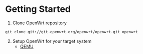 # Getting Started

1. Clone OpenWrt repository
```
git clone git://git.openwrt.org/openwrt/openwrt.git openwrt
```
2. Setup OpenWrt for your target system
    -   [QEMU](qemu/README.md)
